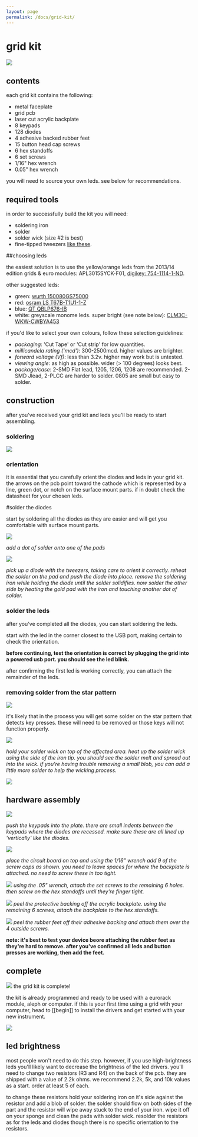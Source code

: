 ```yaml
---
layout: page
permalink: /docs/grid-kit/
---
```

# grid kit

![](/docs/kits/images/gridkit-grid-kit01.jpg)

## contents

each grid kit contains the following:

- metal faceplate
- grid pcb
- laser cut acrylic backplate
- 8 keypads
- 128 diodes
- 4 adhesive backed rubber feet
- 15 button head cap screws
- 6 hex standoffs
- 6 set screws
- 1/16" hex wrench
- 0.05" hex wrench

you will need to source your own leds. see below for recommendations.

## required tools

in order to successfully build the kit you will need:

- soldering iron
- solder
- solder wick (size #2 is best)
- fine-tipped tweezers [like these](http://www.digikey.com/product-detail/en/EROP3CSA/EROP3CSA-ND/114192).

##choosing leds

the easiest solution is to use the yellow/orange leds from the 2013/14 edition grids & euro modules: APL3015SYCK-F01, [digikey: 754-1114-1-ND](http://www.digikey.com/product-detail/en/APL3015SYCK-F01/754-1114-1-ND/1747831).

other suggested leds:
- green: [wurth 150080GS75000](http://www.digikey.com/product-detail/en/150080GS75000/732-4983-1-ND/4489913)
- red: [osram LS T67B-T1U1-1-Z](http://www.digikey.com/product-detail/en/LS%20T67B-T1U1-1-Z/475-2684-1-ND/1938851)
- blue: [QT QBLP676-IB](http://www.digikey.com/product-detail/en/QBLP676-IB/1516-1119-1-ND/4814846)
- white: greyscale monome leds. super bright (see note below): [CLM3C-WKW-CWBYA453](http://www.digikey.com/product-detail/en/CLM3C-WKW-CWBYA453/CLM3C-WKW-CWBYA453CT-ND/1987483)

if you'd like to select your own colours, follow these selection guidelines:

- *packaging*: 'Cut Tape' or 'Cut strip' for low quantities.
- *millicandela rating ('mcd')*: 300-2500mcd. higher values are brighter.
- *forward voltage (Vf)*: less than 3.2v. higher may work but is untested.
- *viewing angle*: as high as possible. wider (> 100 degrees) looks best.
- *package/case*: 2-SMD Flat lead, 1205, 1206, 1208 are recommended. 2-SMD Jlead, 2-PLCC are harder to solder. 0805 are small but easy to solder.

## construction

after you've received your grid kit and leds you'll be ready to start assembling.

### soldering

![](/docs/kits/images/gridkit-grid-kit02.jpg)

### orientation

it is essential that you carefully orient the diodes and leds in your grid kit. the arrows on the pcb point toward the cathode which is represented by a line, green dot, or notch on the surface mount parts. if in doubt check the datasheet for your chosen leds.

#solder the diodes

start by soldering all the diodes as they are easier and will get you comfortable with surface mount parts.

![](/docs/kits/images/gridkit-grid-kit03.jpg)

*add a dot of solder onto one of the pads*

![](/docs/kits/images/gridkit-grid-kit04.jpg)

*pick up a diode with the tweezers, taking care to orient it correctly. reheat the solder on the pad and push the diode into place. remove the soldering iron while holding the diode until the solder solidifies. now solder the other side by heating the gold pad with the iron and touching another dot of solder.*

### solder the leds

after you've completed all the diodes, you can start soldering the leds.

start with the led in the corner closest to the USB port, making certain to check the orientation.

**before continuing, test the orientation is correct by plugging the grid into a powered usb port. you should see the led blink.**

after confirming the first led is working correctly, you can attach the remainder of the leds.

### removing solder from the star pattern

![](/docs/kits/images/gridkit-grid-kit05.jpg)

it's likely that in the process you will get some solder on the star pattern that detects key presses. these will need to be removed or those keys will not function properly.

![](/docs/kits/images/gridkit-grid-kit06.jpg)

*hold your solder wick on top of the affected area. heat up the solder wick using the side of the iron tip. you should see the solder melt and spread out into the wick. if you're having trouble removing a small blob, you can add a little more solder to help the wicking process.*

![](/docs/kits/images/gridkit-grid-kit07.jpg)

## hardware assembly

![](/docs/kits/images/gridkit-grid-kit08.jpg)

*push the keypads into the plate. there are small indents between the keypads where the diodes are recessed. make sure these are all lined up 'vertically' like the diodes.*

![](/docs/kits/images/gridkit-grid-kit09.jpg)

*place the circuit board on top and using the 1/16" wrench add 9 of the screw caps as shown. you need to leave spaces for where the backplate is attached. no need to screw these in too tight.*

![](/docs/kits/images/gridkit-grid-kit10.jpg)
*using the .05" wrench, attach the set screws to the remaining 6 holes. then screw on the hex standoffs until they're finger tight.*

![](/docs/kits/images/gridkit-grid-kit11.jpg)
*peel the protective backing off the acrylic backplate. using the remaining 6 screws, attach the backplate to the hex standoffs.*

![](/docs/kits/images/gridkit-grid-kit12.jpg)
*peel the rubber feet off their adhesive backing and attach them over the 4 outside screws.*

**note: it's best to test your device beore attaching the rubber feet as they're hard to remove. after you've confirmed all leds and button presses are working, then add the feet.**

## complete

![](/docs/kits/images/gridkit-grid-kit13.jpg)
the grid kit is complete!

the kit is already programmed and ready to be used with a eurorack module, aleph or computer. if this is your first time using a grid with your computer, head to [[begin]] to install the drivers and get started with your new instrument.

![](/docs/kits/images/gridkit-grid-kit14.jpg)

## led brightness

most people won't need to do this step. however, if you use high-brightness leds you'll likely want to decrease the brightness of the led drivers. you'll need to change two resistors (R3 and R4) on the back of the pcb. they are shipped with a value of 2.2k ohms. we recommend 2.2k, 5k, and 10k values as a start. order at least 5 of each.

to change these resistors hold your soldering iron on it's side against the resistor and add a blob of solder. the solder should flow on both sides of the part and the resistor will wipe away stuck to the end of your iron. wipe it off on your sponge and clean the pads with solder wick. resolder the resistors as for the leds and diodes though there is no specific orientation to the resistors.
